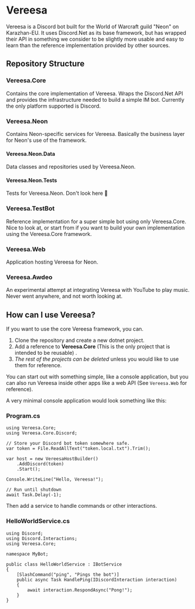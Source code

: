 # Vereesa

Vereesa is a Discord bot built for the World of Warcraft guild "Neon" on Karazhan-EU. It uses Discord.Net as its base
framework, but has wrapped their API in something we consider to be slightly more usable and easy to learn than
the reference implementation provided by other sources.

## Repository Structure

### Vereesa.Core
Contains the core implementation of Vereesa. Wraps the Discord.Net API and provides the infrastructure needed to
build a simple IM bot. Currently the only platform supported is Discord.

### Vereesa.Neon
Contains Neon-specific services for Vereesa. Basically the business layer for Neon's use of the framework.

#### Vereesa.Neon.Data
Data classes and repositories used by Vereesa.Neon.

#### Vereesa.Neon.Tests
Tests for Vereesa.Neon. Don't look here 🙈

### Vereesa.TestBot
Reference implementation for a super simple bot using only Vereesa.Core. Nice to look at, or start from if you
want to build your own implementation using the Vereesa.Core framework.

### Vereesa.Web
Application hosting Vereesa for Neon.

### Vereesa.Awdeo
An experimental attempt at integrating Vereesa with YouTube to play music. Never went anywhere, and not worth looking
at.

## How can I use Vereesa?

If you want to use the core Vereesa framework, you can.
1) Clone the repository and create a new dotnet project.
2) Add a reference to **Vereesa.Core** (This is the only project that is intended to be reusable) .
3) *The rest of the projects can be deleted* unless you would like to use them for reference.

You can start out with something simple, like a console application, but you can also run Vereesa inside
other apps like a web API (See `Vereesa.Web` for reference).

A very minimal console application would look something like this:

### Program.cs

```CSharp
using Vereesa.Core;
using Vereesa.Core.Discord;

// Store your Discord bot token somewhere safe.
var token = File.ReadAllText("token.local.txt").Trim();

var host = new VereesaHostBuilder()
    .AddDiscord(token)
    .Start();

Console.WriteLine("Hello, Vereesa!");

// Run until shutdown
await Task.Delay(-1);
```
Then add a service to handle commands or other interactions.

### HelloWorldService.cs
```CSharp
using Discord;
using Discord.Interactions;
using Vereesa.Core;

namespace MyBot;

public class HelloWorldService : IBotService
{
    [SlashCommand("ping", "Pings the bot")]
    public async Task HandlePing(IDiscordInteraction interaction)
    {
        await interaction.RespondAsync("Pong!");
    }
}
```
